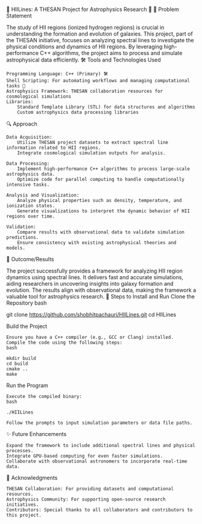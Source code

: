 🌌 HIILines: A THESAN Project for Astrophysics Research 🔭
📖 Problem Statement

The study of HII regions (ionized hydrogen regions) is crucial in understanding the formation and evolution of galaxies. This project, part of the THESAN initiative, focuses on analyzing spectral lines to investigate the physical conditions and dynamics of HII regions. By leveraging high-performance C++ algorithms, the project aims to process and simulate astrophysical data efficiently.
🛠️ Tools and Technologies Used

    Programming Language: C++ (Primary) 🛠️
    Shell Scripting: For automating workflows and managing computational tasks 🐚
    Astrophysics Framework: THESAN collaboration resources for cosmological simulations
    Libraries:
        Standard Template Library (STL) for data structures and algorithms
        Custom astrophysics data processing libraries

🔍 Approach

    Data Acquisition:
        Utilize THESAN project datasets to extract spectral line information related to HII regions.
        Integrate cosmological simulation outputs for analysis.

    Data Processing:
        Implement high-performance C++ algorithms to process large-scale astrophysics data.
        Optimize code for parallel computing to handle computationally intensive tasks.

    Analysis and Visualization:
        Analyze physical properties such as density, temperature, and ionization states.
        Generate visualizations to interpret the dynamic behavior of HII regions over time.

    Validation:
        Compare results with observational data to validate simulation predictions.
        Ensure consistency with existing astrophysical theories and models.

🎯 Outcome/Results

The project successfully provides a framework for analyzing HII region dynamics using spectral lines. It delivers fast and accurate simulations, aiding researchers in uncovering insights into galaxy formation and evolution. The results align with observational data, making the framework a valuable tool for astrophysics research.
🚀 Steps to Install and Run
Clone the Repository
bash

git clone https://github.com/shobhitpachauri/HIILines.git
cd HIILines

Build the Project

    Ensure you have a C++ compiler (e.g., GCC or Clang) installed.
    Compile the code using the following steps:
    bash

    mkdir build
    cd build
    cmake ..
    make

Run the Program

    Execute the compiled binary:
    bash

    ./HIILines

    Follow the prompts to input simulation parameters or data file paths.

✨ Future Enhancements

    Expand the framework to include additional spectral lines and physical processes.
    Integrate GPU-based computing for even faster simulations.
    Collaborate with observational astronomers to incorporate real-time data.

🙌 Acknowledgments

    THESAN Collaboration: For providing datasets and computational resources.
    Astrophysics Community: For supporting open-source research initiatives.
    Contributors: Special thanks to all collaborators and contributors to this project.
